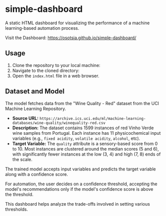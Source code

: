 # simple-dashboard

A static HTML dashboard for visualizing the performance of a machine learning-based automation process. 

Visit the Dashboard: https://osotsia.github.io/simple-dashboard/

## Usage

1.  Clone the repository to your local machine:
2.  Navigate to the cloned directory:
3.  Open the `index.html` file in a web browser.

## Dataset and Model

The model fetches data from the "Wine Quality - Red" dataset from the UCI Machine Learning Repository.

*   **Source URL:** `https://archive.ics.uci.edu/ml/machine-learning-databases/wine-quality/winequality-red.csv`
*   **Description:** The dataset contains 1599 instances of red Vinho Verde wine samples from Portugal. Each instance has 11 physicochemical input variables (e.g., `fixed acidity`, `volatile acidity`, `alcohol`, etc).
*   **Target Variable:** The `quality` attribute is a sensory-based score from 0 to 10. Most instances are clustered around the median scores (5 and 6), with significantly fewer instances at the low (3, 4) and high (7, 8) ends of the scale.

The trained model accepts input variables and predicts the target variable along with a confidence score. 

For automation, the user decides on a confidence threshold, accepting the model's recommendations only if the model's confidence score is above the threshold. 

This dashboard helps analyze the trade-offs involved in setting various thresholds.


